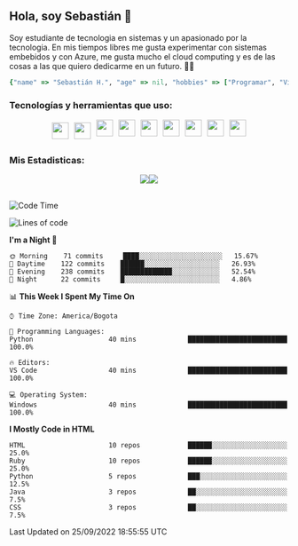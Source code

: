 ## Hola, soy Sebastián 👋

Soy estudiante de tecnologia en sistemas y un apasionado por la tecnologia.
En mis tiempos libres me gusta experimentar con sistemas embebidos y con Azure, me gusta mucho el cloud computing y es de las cosas a las que quiero dedicarme en un futuro. 🚀🌠

```Ruby
{"name" => "Sebastián H.", "age" => nil, "hobbies" => ["Programar", "Videojuegos", "Aprender nuevas cosas"]}
```


### Tecnologías y herramientas que uso: 
<div style="display: flex; flex-direction: row; justify-content: center;">
  <img src="https://cdn.svgporn.com/logos/ruby.svg" width="30px" height="30px" hspace="5" vspace="5"/>
  <img src="https://cdn.svgporn.com/logos/python.svg" width="30px" height="30px" hspace="5" vspace="5"/>
  <img src="https://cdn.svgporn.com/logos/javascript.svg" width="30px" height="30px" hspace="5"/>
    <img src="https://cdn.svgporn.com/logos/vue.svg" width="30px" height="30px" hspace="5"/>
  <img src="https://cdn.svgporn.com/logos/arduino.svg" width="30px" height="30px" hspace="5"/>
<!--   <img src="https://cdn.svgporn.com/logos/raspberry-pi.svg" width="30px" height="30px" hspace="5"/>
  <img src="https://cdn.svgporn.com/logos/google-cloud.svg" width="30px" height="30px" hspace="5"/>
  <img src="https://cdn.svgporn.com/logos/azure-icon.svg" width="30px" height="30px" hspace="5"/> -->
  <img src="https://cdn.svgporn.com/logos/bash-icon.svg" width="30px" height="30px" hspace="5"/>
  <img src="https://cdn.svgporn.com/logos/visual-studio-code.svg" width="30px" height="30px" hspace="5"/>
  <img src="https://cdn.svgporn.com/logos/intellij-idea.svg" width="30px" height="30px" hspace="5"/>
  <img src="https://cdn.svgporn.com/logos/hyper.svg" width="30px" height="30px" hspace="5"/>
</div>


 ### Mis Estadisticas: 
 
 
<div style="display: flex; flex-direction: row; justify-content: center;">
  <img src="https://www.codewars.com/users/Sebas1012/badges/micro"/>
<!--   <img src="https://wakatime.com/badge/user/31bb2cbb-77e5-4675-9c9f-d6e01498f94d.svg"/> -->
  <img src="https://visitor-badge.laobi.icu/badge?page_id=Sebas1012.Sebas1012%22"/>
</div>

<br>

<!--START_SECTION:waka-->
![Code Time](http://img.shields.io/badge/Code%20Time-355%20hrs%2056%20mins-blue)

![Lines of code](https://img.shields.io/badge/From%20Hello%20World%20I%27ve%20Written-73%20Thousand%20lines%20of%20code-blue)

**I'm a Night 🦉** 

```text
🌞 Morning    71 commits     ████░░░░░░░░░░░░░░░░░░░░░   15.67% 
🌆 Daytime    122 commits    ██████░░░░░░░░░░░░░░░░░░░   26.93% 
🌃 Evening    238 commits    █████████████░░░░░░░░░░░░   52.54% 
🌙 Night      22 commits     █░░░░░░░░░░░░░░░░░░░░░░░░   4.86%

```


📊 **This Week I Spent My Time On** 

```text
⌚︎ Time Zone: America/Bogota

💬 Programming Languages: 
Python                   40 mins             █████████████████████████   100.0%

🔥 Editors: 
VS Code                  40 mins             █████████████████████████   100.0%

💻 Operating System: 
Windows                  40 mins             █████████████████████████   100.0%

```

**I Mostly Code in HTML** 

```text
HTML                     10 repos            ██████░░░░░░░░░░░░░░░░░░░   25.0% 
Ruby                     10 repos            ██████░░░░░░░░░░░░░░░░░░░   25.0% 
Python                   5 repos             ███░░░░░░░░░░░░░░░░░░░░░░   12.5% 
Java                     3 repos             ██░░░░░░░░░░░░░░░░░░░░░░░   7.5% 
CSS                      3 repos             ██░░░░░░░░░░░░░░░░░░░░░░░   7.5%

```



 Last Updated on 25/09/2022 18:55:55 UTC
<!--END_SECTION:waka-->
